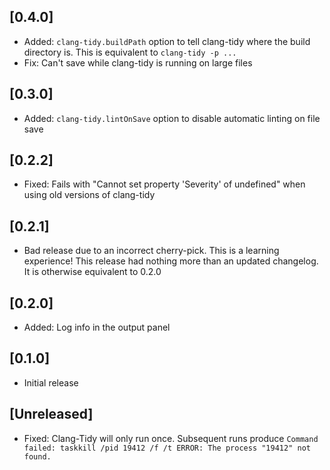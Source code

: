 ## [0.4.0]

- Added: `clang-tidy.buildPath` option to tell clang-tidy where the build
directory is. This is equivalent to `clang-tidy -p ...`
- Fix: Can't save while clang-tidy is running on large files

## [0.3.0]

- Added: `clang-tidy.lintOnSave` option to disable automatic linting on file save

## [0.2.2]

- Fixed: Fails with "Cannot set property 'Severity' of undefined" when using
old versions of clang-tidy

## [0.2.1]

- Bad release due to an incorrect cherry-pick. This is a learning experience!
This release had nothing more than an updated changelog. It is otherwise
equivalent to 0.2.0

## [0.2.0]

- Added: Log info in the output panel

## [0.1.0]

- Initial release

## [Unreleased]

- Fixed: Clang-Tidy will only run once. Subsequent runs produce
  `Command failed: taskkill /pid 19412 /f /t ERROR: The process "19412" not found.`
